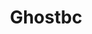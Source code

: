 ---
title: Ghostbc
crosslinks:
- papa_and_ghouls
- Ghost_Lawsuit
- AskReddit
- vinyl
- Suomi
- pics
- ironmaiden
- hagstrom
- ketorecipes
- mainecoons
- latin
- satanism
- Metal
- livven
- PopArtNouveau
- highqualitygifs
- Purson
- BattleJackets
---